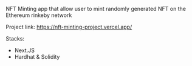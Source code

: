 NFT Minting app that allow user to mint randomly generated NFT on the Ethereum rinkeby network

Project link: https://nft-minting-project.vercel.app/

Stacks:
- Next.JS
- Hardhat & Solidity
